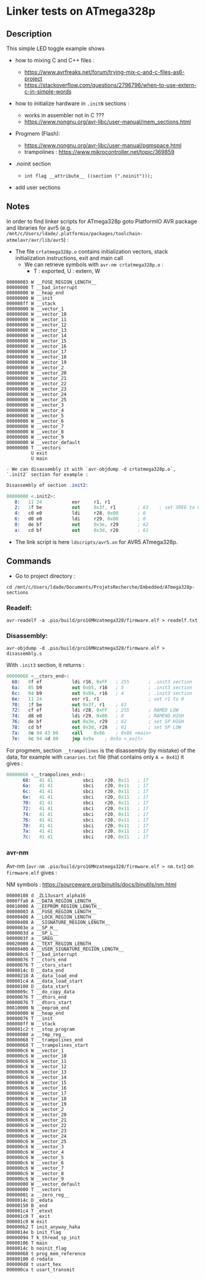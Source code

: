 # Linker tests on ATmega328p

## Description

This simple LED toggle example shows
- how to mixing C and C++ files :
    - https://www.avrfreaks.net/forum/trying-mix-c-and-c-files-as6-project
    - https://stackoverflow.com/questions/2796796/when-to-use-extern-c-in-simple-words

- how to initialize hardware in `.initN` sections :
    - works in assembler not in C ???
    - https://www.nongnu.org/avr-libc/user-manual/mem_sections.html

- Progmem (Flash):
     - https://www.nongnu.org/avr-libc/user-manual/pgmspace.html
     - trampolines : https://www.mikrocontroller.net/topic/369859

- .noinit section
    - `int flag __attribute__ ((section (".noinit")));`

- add user sections

## Notes

In order to find linker scripts for ATmega328p goto PlatformIO AVR package and libraries for avr5 (e.g. `/mnt/c/Users/ldade/.platformio/packages/toolchain-atmelavr/avr/lib/avr5`) :

- The file `crtatmega328p.o` contains initialization vectors, stack initialization instructions, exit and main call
    - We can retrieve symbols with `avr-nm crtatmega328p.o` :
        - T : exported, U : extern, W

```
00000003 W __FUSE_REGION_LENGTH__
00000000 T __bad_interrupt
00000000 W __heap_end
00000000 W __init
000008ff W __stack
00000000 W __vector_1
00000000 W __vector_10
00000000 W __vector_11
00000000 W __vector_12
00000000 W __vector_13
00000000 W __vector_14
00000000 W __vector_15
00000000 W __vector_16
00000000 W __vector_17
00000000 W __vector_18
00000000 W __vector_19
00000000 W __vector_2
00000000 W __vector_20
00000000 W __vector_21
00000000 W __vector_22
00000000 W __vector_23
00000000 W __vector_24
00000000 W __vector_25
00000000 W __vector_3
00000000 W __vector_4
00000000 W __vector_5
00000000 W __vector_6
00000000 W __vector_7
00000000 W __vector_8
00000000 W __vector_9
00000000 W __vector_default
00000000 T __vectors
         U exit
         U main
```
    - We can disassembly it with `avr-objdump -d crtatmega328p.o`, `.init2` section for example : 

```s
Disassembly of section .init2:

00000000 <.init2>:
   0:   11 24           eor     r1, r1
   2:   1f be           out     0x3f, r1        ; 63    ; set SREG to 0
   4:   c0 e0           ldi     r28, 0x00       ; 0
   6:   d0 e0           ldi     r29, 0x00       ; 0
   8:   de bf           out     0x3e, r29       ; 62
   a:   cd bf           out     0x3d, r28       ; 61
```


- The link script is here `ldscripts/avr5.xn` for AVR5 ATmega328p.


## Commands

- Go to project directory :

```cd /mnt/c/Users/ldade/Documents/ProjetsRecherche/Embedded/ATmega328p-sections```

### Readelf:

```
avr-readelf -a .pio/build/pro16MHzatmega328/firmware.elf > readelf.txt
```

### Disassembly:

```avr-objdump -d .pio/build/pro16MHzatmega328/firmware.elf > disassembly.s```

With `.init3` section, it returns :

```s
00000068 <__ctors_end>:
  68:	0f ef       	ldi	r16, 0xFF	; 255       ; .init3 section
  6a:	05 b9       	out	0x05, r16	; 5         ; .init3 section
  6c:	04 b9       	out	0x04, r16	; 4         ; .init3 section
  6e:	11 24       	eor	r1, r1                  ; set r1 to 0
  70:	1f be       	out	0x3f, r1	; 63    
  72:	cf ef       	ldi	r28, 0xFF	; 255       ; RAMED LOW
  74:	d8 e0       	ldi	r29, 0x08	; 8         ; RAMEND HIGH
  76:	de bf       	out	0x3e, r29	; 62        ; set SP HIGH
  78:	cd bf       	out	0x3d, r28	; 61        ; set SP LOW
  7a:	0e 94 43 00 	call	0x86	; 0x86 <main>   
  7e:	0c 94 4d 00 	jmp	0x9a	; 0x9a <_exit>
```

For progmem, section `__trampolines` is the disassembly (by mistake) of the data, for example with `canaries.txt` file (that contains only `A = 0x41`) it gives :

```s
00000068 <__trampolines_end>:
      68:	41 41       	sbci	r20, 0x11	; 17
      6a:	41 41       	sbci	r20, 0x11	; 17
      6c:	41 41       	sbci	r20, 0x11	; 17
      6e:	41 41       	sbci	r20, 0x11	; 17
      70:	41 41       	sbci	r20, 0x11	; 17
      72:	41 41       	sbci	r20, 0x11	; 17
      74:	41 41       	sbci	r20, 0x11	; 17
      76:	41 41       	sbci	r20, 0x11	; 17
      78:	41 41       	sbci	r20, 0x11	; 17
      7a:	41 41       	sbci	r20, 0x11	; 17
      7c:	41 41       	sbci	r20, 0x11	; 17
```

### avr-nm

Avr-nm (`avr-nm .pio/build/pro16MHzatmega328/firmware.elf > nm.txt`) on `firmware.elf` gives :

NM symbols : https://sourceware.org/binutils/docs/binutils/nm.html

```
00800108 d _ZL13usart_alpha16
0000ffa0 A __DATA_REGION_LENGTH__
00010000 A __EEPROM_REGION_LENGTH__
00000003 A __FUSE_REGION_LENGTH__
00000400 A __LOCK_REGION_LENGTH__
00000400 A __SIGNATURE_REGION_LENGTH__
0000003e a __SP_H__
0000003d a __SP_L__
0000003f a __SREG__
00020000 A __TEXT_REGION_LENGTH__
00000400 A __USER_SIGNATURE_REGION_LENGTH__
000000c6 T __bad_interrupt
00000076 T __ctors_end
00000076 T __ctors_start
0080014c D __data_end
00000210 A __data_load_end
000001c4 A __data_load_start
00800100 D __data_start
0000009c T __do_copy_data
00000076 T __dtors_end
00000076 T __dtors_start
00810000 N __eeprom_end
00000000 W __heap_end
00000076 T __init
000008ff W __stack
000001c2 t __stop_program
00000000 a __tmp_reg__
00000068 T __trampolines_end
00000068 T __trampolines_start
000000c6 W __vector_1
000000c6 W __vector_10
000000c6 W __vector_11
000000c6 W __vector_12
000000c6 W __vector_13
000000c6 W __vector_14
000000c6 W __vector_15
000000c6 W __vector_16
000000c6 W __vector_17
000000c6 W __vector_18
000000c6 W __vector_19
000000c6 W __vector_2
000000c6 W __vector_20
000000c6 W __vector_21
000000c6 W __vector_22
000000c6 W __vector_23
000000c6 W __vector_24
000000c6 W __vector_25
000000c6 W __vector_3
000000c6 W __vector_4
000000c6 W __vector_5
000000c6 W __vector_6
000000c6 W __vector_7
000000c6 W __vector_8
000000c6 W __vector_9
00000000 W __vector_default
00000000 T __vectors
00000001 a __zero_reg__
0080014c D _edata
00800150 B _end
000001c4 T _etext
000001c0 T _exit
000001c0 W exit
000000b2 T init_anyway_haha
0080014e b init_flag
00000094 T k_thread_sp_init
00000106 T main
0080014c b noinit_flag
00000068 t prog_mem_reference
00800100 d rodata
000000d8 t usart_hex
000000ca t usart_transmit
```